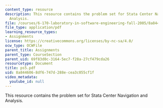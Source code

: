 ```yaml
---
content_type: resource
description: This resource contains the problem set for Stata Center Navigation and
  Analysis.
file: /courses/6-170-laboratory-in-software-engineering-fall-2005/8a8446068df6747d288ecea3c055cf1f_ps5.pdf
file_type: application/pdf
learning_resource_types:
- Assignments
license: https://creativecommons.org/licenses/by-nc-sa/4.0/
ocw_type: OCWFile
parent_title: Assignments
parent_type: CourseSection
parent_uid: 69f83d0c-3164-5ec7-f28a-27cf479cda26
resourcetype: Document
title: ps5.pdf
uid: 8a844606-8df6-747d-288e-cea3c055cf1f
video_metadata:
  youtube_id: null
---
```

This resource contains the problem set for Stata Center Navigation and Analysis.